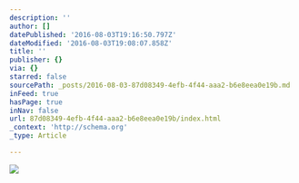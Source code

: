 ```yaml
---
description: ''
author: []
datePublished: '2016-08-03T19:16:50.797Z'
dateModified: '2016-08-03T19:08:07.858Z'
title: ''
publisher: {}
via: {}
starred: false
sourcePath: _posts/2016-08-03-87d08349-4efb-4f44-aaa2-b6e8eea0e19b.md
inFeed: true
hasPage: true
inNav: false
url: 87d08349-4efb-4f44-aaa2-b6e8eea0e19b/index.html
_context: 'http://schema.org'
_type: Article

---
```

![](https://the-grid-user-content.s3-us-west-2.amazonaws.com/c06e409e-1939-41e4-8c08-84c8d614d110.png)